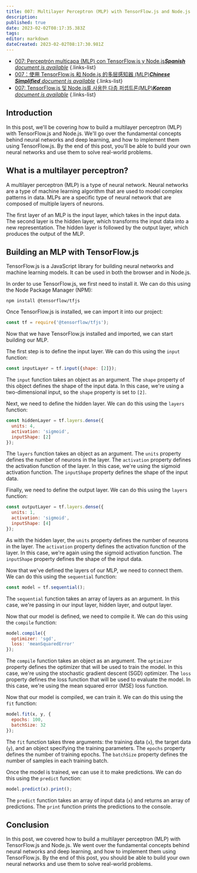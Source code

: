 ```yaml
---
title: 007: Multilayer Perceptron (MLP) with TensorFlow.js and Node.js
description: 
published: true
date: 2023-02-02T08:17:35.383Z
tags: 
editor: markdown
dateCreated: 2023-02-02T08:17:30.981Z
---
```


- [007: Perceptrón multicapa (MLP) con TensorFlow.js y Node.js***Spanish** document is available*](/es/Knowledge-base/TensorFlow-js/Learning/007-multilayer-perceptron-mlp-with-tensorflow-js-and-node-js)
{.links-list}
- [007：使用 TensorFlow.js 和 Node.js 的多层感知器 (MLP)***Chinese Simplified** document is available*](/zh/Knowledge-base/TensorFlow-js/Learning/007-multilayer-perceptron-mlp-with-tensorflow-js-and-node-js)
{.links-list}
- [007: TensorFlow.js 및 Node.js를 사용한 다층 퍼셉트론(MLP)***Korean** document is available*](/ko/Knowledge-base/TensorFlow-js/Learning/007-multilayer-perceptron-mlp-with-tensorflow-js-and-node-js)
{.links-list}


## Introduction

In this post, we'll be covering how to build a multilayer perceptron (MLP) with TensorFlow.js and Node.js. We'll go over the fundamental concepts behind neural networks and deep learning, and how to implement them using TensorFlow.js. By the end of this post, you'll be able to build your own neural networks and use them to solve real-world problems.

## What is a multilayer perceptron?

A multilayer perceptron (MLP) is a type of neural network. Neural networks are a type of machine learning algorithm that are used to model complex patterns in data. MLPs are a specific type of neural network that are composed of multiple layers of neurons.

The first layer of an MLP is the input layer, which takes in the input data. The second layer is the hidden layer, which transforms the input data into a new representation. The hidden layer is followed by the output layer, which produces the output of the MLP.

## Building an MLP with TensorFlow.js

TensorFlow.js is a JavaScript library for building neural networks and machine learning models. It can be used in both the browser and in Node.js.

In order to use TensorFlow.js, we first need to install it. We can do this using the Node Package Manager (NPM):

```
npm install @tensorflow/tfjs
```

Once TensorFlow.js is installed, we can import it into our project:

```javascript
const tf = require('@tensorflow/tfjs');
```

Now that we have TensorFlow.js installed and imported, we can start building our MLP.

The first step is to define the input layer. We can do this using the `input` function:

```javascript
const inputLayer = tf.input({shape: [2]});
```

The `input` function takes an object as an argument. The `shape` property of this object defines the shape of the input data. In this case, we're using a two-dimensional input, so the `shape` property is set to `[2]`.

Next, we need to define the hidden layer. We can do this using the `layers` function:

```javascript
const hiddenLayer = tf.layers.dense({
  units: 4,
  activation: 'sigmoid',
  inputShape: [2]
});
```

The `layers` function takes an object as an argument. The `units` property defines the number of neurons in the layer. The `activation` property defines the activation function of the layer. In this case, we're using the sigmoid activation function. The `inputShape` property defines the shape of the input data.

Finally, we need to define the output layer. We can do this using the `layers` function:

```javascript
const outputLayer = tf.layers.dense({
  units: 1,
  activation: 'sigmoid',
  inputShape: [4]
});
```

As with the hidden layer, the `units` property defines the number of neurons in the layer. The `activation` property defines the activation function of the layer. In this case, we're again using the sigmoid activation function. The `inputShape` property defines the shape of the input data.

Now that we've defined the layers of our MLP, we need to connect them. We can do this using the `sequential` function:

```javascript
const model = tf.sequential();
```

The `sequential` function takes an array of layers as an argument. In this case, we're passing in our input layer, hidden layer, and output layer.

Now that our model is defined, we need to compile it. We can do this using the `compile` function:

```javascript
model.compile({
  optimizer: 'sgd',
  loss: 'meanSquaredError'
});
```

The `compile` function takes an object as an argument. The `optimizer` property defines the optimizer that will be used to train the model. In this case, we're using the stochastic gradient descent (SGD) optimizer. The `loss` property defines the loss function that will be used to evaluate the model. In this case, we're using the mean squared error (MSE) loss function.

Now that our model is compiled, we can train it. We can do this using the `fit` function:

```javascript
model.fit(x, y, {
  epochs: 100,
  batchSize: 32
});
```

The `fit` function takes three arguments: the training data (`x`), the target data (`y`), and an object specifying the training parameters. The `epochs` property defines the number of training epochs. The `batchSize` property defines the number of samples in each training batch.

Once the model is trained, we can use it to make predictions. We can do this using the `predict` function:

```javascript
model.predict(x).print();
```

The `predict` function takes an array of input data (`x`) and returns an array of predictions. The `print` function prints the predictions to the console.

## Conclusion

In this post, we covered how to build a multilayer perceptron (MLP) with TensorFlow.js and Node.js. We went over the fundamental concepts behind neural networks and deep learning, and how to implement them using TensorFlow.js. By the end of this post, you should be able to build your own neural networks and use them to solve real-world problems.